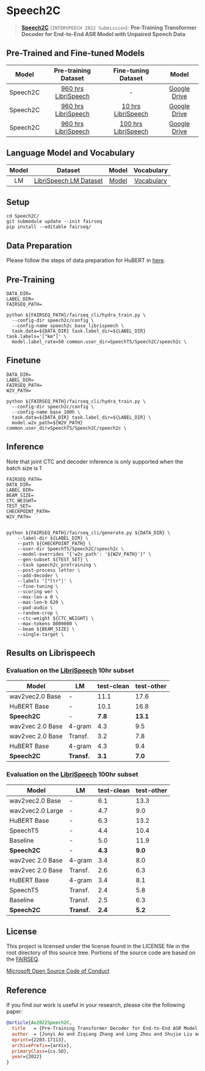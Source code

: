 # Speech2C

> [**Speech2C**](https://arxiv.org/abs/2203.17113) (```INTERSPEECH 2022 Submission```): **Pre-Training Transformer Decoder for End-to-End ASR Model with Unpaired Speech Data**

## Pre-Trained and Fine-tuned Models

|  Model   |               Pre-training Dataset               | Fine-tuning Dataset | Model |
| :------: | :----------------------------------------------: | :-----------------: | :-----: |
| Speech2C | [960 hrs LibriSpeech](http://www.openslr.org/12) |          -          | [Google Drive](https://drive.google.com/file/d/1nGZ0LWEwlLq2pz7o805YALsMr9irV0Za/view?usp=sharing)  |
| Speech2C | [960 hrs LibriSpeech](http://www.openslr.org/12) | [10 hrs LibriSpeech](http://www.openslr.org/12) |  [Google Drive](https://drive.google.com/file/d/1nWSAc-33LmcDQHzH8IjXVJsuk0JZTWgN/view?usp=sharing) |
| Speech2C | [960 hrs LibriSpeech](http://www.openslr.org/12) | [100 hrs LibriSpeech](http://www.openslr.org/12) |  [Google Drive](https://drive.google.com/file/d/1LwbQ5Y3tKZoK3s1ayLQgsfLTFnmkKNZs/view?usp=sharing) |


## Language Model and Vocabulary
|  Model   |  Dataset | Model | Vocabulary | 
| :------: | :------: | :---: | :--------: |
| LM | [LibriSpeech LM Dataset](https://www.openslr.org/11/) | [Model](https://drive.google.com/file/d/1I5aUtK61e6nObGnIaxfPBoNAsShRcF5n/view?usp=sharing)  | [Vocabulary](https://dl.fbaipublicfiles.com/fairseq/wav2vec/dict.ltr.txt) |

## Setup
```
cd Speech2C/
git submodule update --init fairseq
pip install --editable fairseq/
```

## Data Preparation
Please follow the steps of data preparation for HuBERT in [here](https://github.com/facebookresearch/fairseq/tree/main/examples/hubert#data-preparation).

## Pre-Training
```
DATA_DIR=
LABEL_DIR=
FAIRSEQ_PATH=

python ${FAIRSEQ_PATH}/fairseq_cli/hydra_train.py \
  --config-dir speech2c/config \
  --config-name speech2c_base_librispeech \
  task.data=${DATA_DIR} task.label_dir=${LABEL_DIR} task.labels='["km"]' \
  model.label_rate=50 common.user_dir=SpeechT5/Speech2C/speech2c \
```

## Finetune
```
DATA_DIR=
LABEL_DIR=
FAIRSEQ_PATH=
W2V_PATH=

python ${FAIRSEQ_PATH}/fairseq_cli/hydra_train.py \
  --config-dir speech2c/config \
  --config-name base_100h \
  task.data=${DATA_DIR} task.label_dir=${LABEL_DIR} \
  model.w2v_path=${W2V_PATH} common.user_dir=SpeechT5/Speech2C/speech2c \
```

## Inference
Note that joint CTC and decoder inference is only supported when the batch size is 1

```
FAIRSEQ_PATH=
DATA_DIR=
LABEL_DIR=
BEAM_SIZE=
CTC_WEIGHT=
TEST_SET=
CHECKPOINT_PATH=
W2V_PATH=


python ${FAIRSEQ_PATH}/fairseq_cli/generate.py ${DATA_DIR} \
    --label-dir ${LABEL_DIR} \
    --path ${CHECKPOINT_PATH} \
    --user-dir SpeechT5/Speech2C/speech2c \
    --model-overrides "{'w2v_path': '${W2V_PATH}'}" \
    --gen-subset ${TEST_SET} \
    --task speech2c_pretraining \
    --post-process letter \
    --add-decoder \
    --labels '["ltr"]' \
    --fine-tuning \
    --scoring wer \
    --max-len-a 0 \
    --max-len-b 620 \
    --pad-audio \
    --random-crop \
    --ctc-weight ${CTC_WEIGHT} \
    --max-tokens 8000000 \
    --beam ${BEAM_SIZE} \
    --single-target \
```

## Results on Librispeech

### Evaluation on the [LibriSpeech](http://www.openslr.org/12) 10hr subset

| Model         |LM                 | test-clean   | test-other   |
| ------------- |-------------      | ----|  ----|
| wav2vec2.0 Base          | -      | 11.1 | 17.6 |
| HuBERT Base              | -      | 10.1 | 16.8 |
| **Speech2C**              | -      | **7.8** | **13.1** |
| wav2vec 2.0 Base         | 4-gram | 4.3  |9.5   |
| wav2vec 2.0 Base   | Transf. |3.2  |7.8   |
| HuBERT Base              | 4-gram	|4.3 |9.4   |
| **Speech2C**              | **Transf.**     | **3.1** | **7.0** |

### Evaluation on the [LibriSpeech](http://www.openslr.org/12) 100hr subset

| Model         |LM                 | test-clean   | test-other   |
| ------------- |-------------      | ----|  ----|
| wav2vec2.0 Base          | -      | 6.1 | 13.3 |
| wav2vec2.0 Large          | -      | 4.7 | 9.0 |
| HuBERT Base              | -      | 6.3 | 13.2 |
| SpeechT5             | -      | 4.4 | 10.4 |
| Baseline                 | -      |  5.0 | 11.9 |
| **Speech2C**                 | - | **4.3**  |**9.0**   |
| wav2vec 2.0 Base         | 4-gram | 3.4  |8.0   |
| wav2vec 2.0 Base         | Transf. | 2.6  | 6.3   |
| HuBERT Base              | 4-gram	| 3.4  |8.1   |
| SpeechT5             | Transf. | 2.4  |5.8   |
| Baseline                 | Transf. | 2.5  |6.3   |
| **Speech2C**                 | **Transf.** | **2.4**  |**5.2**   |

## License

This project is licensed under the license found in the LICENSE file in the root directory of this source tree.
Portions of the source code are based on the [FAIRSEQ](https://github.com/pytorch/fairseq).

[Microsoft Open Source Code of Conduct](https://opensource.microsoft.com/codeofconduct)

## Reference

If you find our work is useful in your research, please cite the following paper:

```bibtex
@article{Ao2022Speech2C,
  title   = {Pre-Training Transformer Decoder for End-to-End ASR Model with Unpaired Speech Data},
  author  = {Junyi Ao and Ziqiang Zhang and Long Zhou and Shujie Liu and Haizhou Li and Tom Ko and Lirong Dai and Jinyu Li and Yao Qian and Furu Wei},
  eprint={2203.17113},
  archivePrefix={arXiv},
  primaryClass={cs.SD},
  year={2022}
}
```
